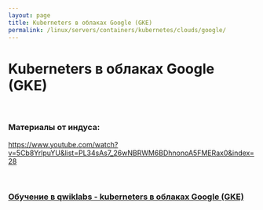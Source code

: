 ```yaml
---
layout: page
title: Kuberneters в облаках Google (GKE)
permalink: /linux/servers/containers/kubernetes/clouds/google/
---
```


# Kuberneters в облаках Google (GKE)

<br/>

### Материалы от индуса:

https://www.youtube.com/watch?v=5Cb8YrlpuYU&list=PL34sAs7_26wNBRWM6BDhnonoA5FMERax0&index=28


<br/>

### [Обучение в qwiklabs - kuberneters в облаках Google (GKE)](/linux/servers/containers/kubernetes/clouds/google/qwiklabs/)